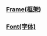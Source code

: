 ### [Frame(框架)](https://github.com/snpmyn/OpenSourceCollection/blob/master/FRONT_END_FRAME.md)   
### [Font(字体)](https://github.com/snpmyn/OpenSourceCollection/blob/master/FRONT_END_FONT.md)
